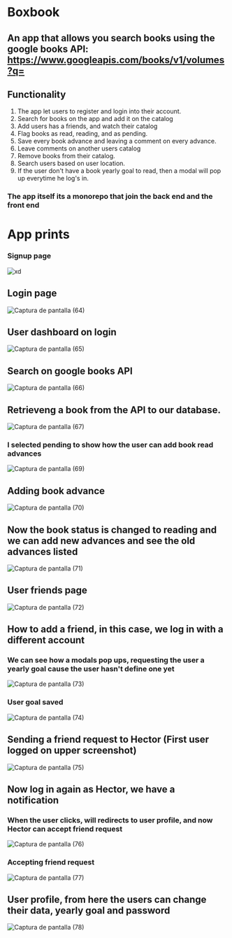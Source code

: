 # Boxbook
## An app that allows you search books using the google books API: https://www.googleapis.com/books/v1/volumes?q=

## Functionality

  1. The app let users to register and login into their account.
  3. Search for books on the app and add it on the catalog
  4. Add users has a friends, and watch their catalog
  5. Flag books as read, reading, and as pending.
  6. Save every book advance and leaving a comment on every advance.
  7. Leave comments on another users catalog
  8. Remove books from their catalog.
  9. Search users based on user location.
  10. If the user don't have a book yearly goal to read, then a modal will pop up everytime he log's in.
  
### The app itself its a monorepo that join the back end and the front end


# App prints

### Signup page
  ![xd](https://user-images.githubusercontent.com/42363909/172765271-196f14a9-24c5-41fb-b471-14d405e519c4.png)
  
## Login page
  ![Captura de pantalla (64)](https://user-images.githubusercontent.com/42363909/172765276-76f28b73-451f-4519-9dec-2501478a69e8.png)
  
## User dashboard on login
  ![Captura de pantalla (65)](https://user-images.githubusercontent.com/42363909/172765282-3869fc99-4635-4a5a-b168-c3ccbcfe3abb.png)
  
## Search on google books API
  ![Captura de pantalla (66)](https://user-images.githubusercontent.com/42363909/172765292-27d3ee22-c304-4b9c-b696-50c9d2b149cb.png)
  
## Retrieveng a book from the API to our database.
![Captura de pantalla (67)](https://user-images.githubusercontent.com/42363909/172765305-7f8c6289-7251-4820-b7b0-9b4e1d9302df.png)

### I selected pending to show how the user can add book read advances
![Captura de pantalla (69)](https://user-images.githubusercontent.com/42363909/172765322-b8bc3564-16a1-4b0c-aa62-d18dda8c5ebb.png)

## Adding book advance
![Captura de pantalla (70)](https://user-images.githubusercontent.com/42363909/172765329-598316c3-f1b1-4e46-9c3a-ce56ccabf601.png)

## Now the book status is changed to reading and we can add new advances and see the old advances listed 
![Captura de pantalla (71)](https://user-images.githubusercontent.com/42363909/172765331-fcfb2ac3-ae82-4611-8812-474c6dc3ba7b.png)

## User friends page
![Captura de pantalla (72)](https://user-images.githubusercontent.com/42363909/172765337-f3638f18-b28d-407a-95bd-d2dbba6b093a.png)

## How to add a friend, in this case, we log in with a different account
### We can see how a modals pop ups, requesting the user a yearly goal cause the user hasn't define one yet
![Captura de pantalla (73)](https://user-images.githubusercontent.com/42363909/172765342-85685700-c118-4757-8531-4364f1139849.png)
### User goal saved
![Captura de pantalla (74)](https://user-images.githubusercontent.com/42363909/172765347-a8e0161f-c30d-45b8-97c3-2299fbf79bd6.png)

## Sending a friend request to Hector (First user logged on upper screenshot)
![Captura de pantalla (75)](https://user-images.githubusercontent.com/42363909/172765350-eea12c78-0c8c-4116-99a7-4033acd5aa46.png)

## Now log in again as Hector, we have a notification
### When the user clicks, will redirects to user profile, and now Hector can accept friend request
![Captura de pantalla (76)](https://user-images.githubusercontent.com/42363909/172765357-29974cfd-25f6-4ad5-9e96-4f9d4fd08035.png)

### Accepting friend request
![Captura de pantalla (77)](https://user-images.githubusercontent.com/42363909/172765365-ab1a1d42-c3b8-47a8-82fb-65c8d8184c8a.png)

## User profile, from here the users can change their data, yearly goal and password
![Captura de pantalla (78)](https://user-images.githubusercontent.com/42363909/172765370-7cdb6ba7-d6c3-4999-9284-9370c1d529a5.png)

